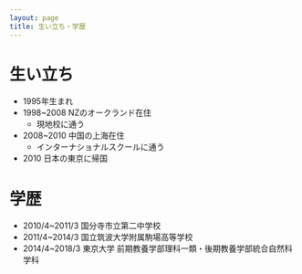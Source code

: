 ```yaml
---
layout: page
title: 生い立ち・学歴
---
```


# 生い立ち

- 1995年生まれ
- 1998~2008 NZのオークランド在住
  - 現地校に通う
- 2008~2010 中国の上海在住
  - インターナショナルスクールに通う
- 2010 日本の東京に帰国

# 学歴

- 2010/4~2011/3 国分寺市立第二中学校
- 2011/4~2014/3 国立筑波大学附属駒場高等学校
- 2014/4~2018/3 東京大学 前期教養学部理科一類・後期教養学部統合自然科学科
